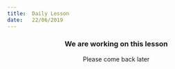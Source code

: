 ```yaml
---
title:  Daily Lesson
date:   22/06/2019
---
```


### <center>We are working on this lesson</center>
<center>Please come back later</center>